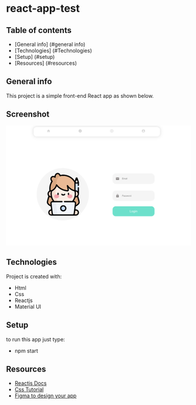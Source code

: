 # react-app-test

## Table of contents
* [General info] (#general info)
* [Technologies] (#Technologies)
* [Setup] (#setup)
* [Resources] (#resources)

## General info
This project is a simple front-end React app as shown below.
## Screenshot
<img src="https://github.com/Pyt45/my_first_stupid_react_app/blob/master/Screen%20Shot%202021-01-31%20at%204.18.45%20PM.png" width="800" />

## Technologies
Project is created with:
* Html
* Css
* Reactjs
* Material UI

## Setup
to run this app just type:
* npm start

## Resources
* [Reactjs Docs](https://reactjs.org/docs/getting-started.html)
* [Css Tutorial](https://www.w3schools.com/Css/default.asp)
* [Figma to design your app](https://www.figma.com/)
